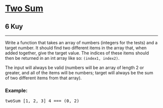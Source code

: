<h1><a href="https://www.codewars.com/kata/52c31f8e6605bcc646000082">Two Sum</a></h1>
<h2>6 Kuy</h2>
<hr>
<p>Write a function that takes an array of numbers (integers for the tests) and a target number. 
It should find two different items in the array that, when added together, give the target value. 
The indices of these items should then be returned in an int array like so: <code>(index1, index2)</code>.</p>
<p>The input will always be valid (numbers will be an array of length 2 or greater, and all of the items will be numbers; 
target will always be the sum of two different items from that array).</p>
<h3>Example:</h3>
<pre>twoSum [1, 2, 3] 4 === (0, 2)</pre>